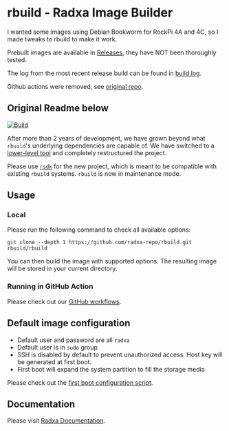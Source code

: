 # rbuild - Radxa Image Builder

I wanted some images using Debian Bookworm for RockPi 4A and 4C, so I made tweaks to rbuild to make it work.

Prebuilt images are available in [Releases](https://github.com/bishopdynamics/rbuild-bookworm/releases), they have NOT been thoroughly tested.

The log from the most recent release build can be found in [build.log](./build.log).

Github actions were removed, see [original repo](https://github.com/radxa-repo/rbuild).

## Original Readme below

[![Build](https://github.com/radxa-repo/rbuild/actions/workflows/build.yaml/badge.svg?branch=main)](https://github.com/radxa-repo/rbuild/actions/workflows/build.yaml)

After more than 2 years of development, we have grown beyond what `rbuild`'s underlying dependencies are capable of.
We have switched to a [lower-level tool](https://github.com/bdrung/bdebstrap) and completely restructured the project.

Please use [`rsdk`](https://github.com/RadxaOS-SDK/rsdk) for the new project, which is meant to be compatible with
existing `rbuild` systems. `rbuild` is now in maintenance mode.

## Usage

### Local

Please run the following command to check all available options:

```
git clone --depth 1 https://github.com/radxa-repo/rbuild.git
rbuild/rbuild
```

You can then build the image with supported options. The resulting image will be stored in your current directory.

### Running in GitHub Action

Please check out our [GitHub workflows](https://github.com/radxa-repo/rbuild/tree/main/.github/workflows).

## Default image configuration

- Default user and password are all `radxa`
- Default user is in `sudo` group
- SSH is disabled by default to prevent unauthorized access. Host key will be generated at first boot.
- First boot will expand the system partition to fill the storage media

Please check out the [first boot configuration script](https://github.com/radxa-repo/rbuild/tree/main/common/overlays/common/config/before.txt).

## Documentation

Please visit [Radxa Documentation](https://radxa-doc.github.io/).

